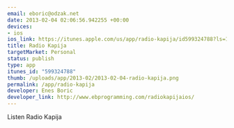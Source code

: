 ```yaml
--- 
email: eboric@odzak.net
date: 2013-02-04 02:06:56.942255 +00:00
devices: 
- ios
ios_link: https://itunes.apple.com/us/app/radio-kapija/id599324788?ls=1%26mt=8
title: Radio Kapija
targetMarket: Personal
status: publish
type: app
itunes_id: "599324788"
thumb: /uploads/app/2013-02/2013-02-04-radio-kapija.png
permalink: /app/radio-kapija
developer: Enes Boric
developer_link: http://www.ebprogramming.com/radiokapijaios/
---
```


Listen Radio Kapija
